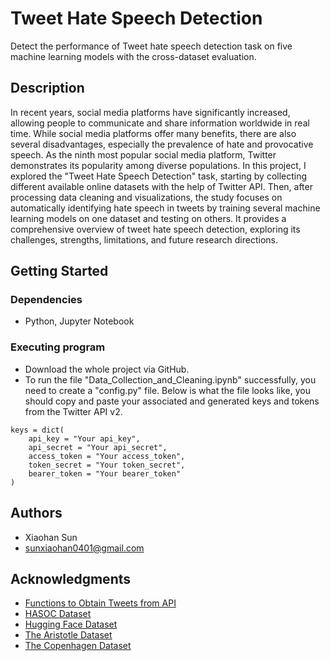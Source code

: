 # Tweet Hate Speech Detection

Detect the performance of Tweet hate speech detection task on five machine learning models with the cross-dataset evaluation.  

## Description

In recent years, social media platforms have significantly increased, allowing people to communicate and share information worldwide in real time. While social media platforms offer many benefits, there are also several disadvantages, especially the prevalence of hate and provocative speech. As the ninth most popular social media platform, Twitter demonstrates its popularity among diverse populations. In this project, I explored the "Tweet Hate Speech Detection" task, starting by collecting different available online datasets with the help of Twitter API. Then, after processing data cleaning and visualizations, the study focuses on automatically identifying hate speech in tweets by training several machine learning models on one dataset and testing on others. It provides a comprehensive overview of tweet hate speech detection, exploring its challenges, strengths, limitations, and future research directions.


## Getting Started

### Dependencies

* Python, Jupyter Notebook

### Executing program

* Download the whole project via GitHub.
* To run the file "Data_Collection_and_Cleaning.ipynb" successfully, you need to create a "config.py" file. Below is what the file looks like, you should copy and paste your associated and generated keys and tokens from the Twitter API v2. 
```
keys = dict(
    api_key = "Your api_key",
    api_secret = "Your api_secret",
    access_token = "Your access_token", 
    token_secret = "Your token_secret",
    bearer_token = "Your bearer_token"
)

```

## Authors

* Xiaohan Sun
* sunxiaohan0401@gmail.com


## Acknowledgments

* [Functions to Obtain Tweets from API](https://github.com/datascisteven/Medium-Blogs/tree/main/Hate-Tweet-Detector)
* [HASOC Dataset](https://hasocfire.github.io/hasoc/2021/dataset.html)
* [Hugging Face Dataset](https://huggingface.co/datasets/tweets_hate_speech_detection)
* [The Aristotle Dataset](https://github.com/datascisteven/Medium-Blogs/tree/main/Hate-Tweet-Detector/data)
* [The Copenhagen Dataset](https://github.com/datascisteven/Medium-Blogs/tree/main/Hate-Tweet-Detector/data)

